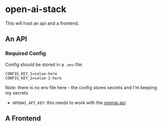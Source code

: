# open-ai-stack
This will host an api and a frontend.

## An API
### Required Config
Config should be stored in a `.env` file:   
```text
CONFIG_KEY_1=value-here
CONFIG_KEY_2=value-2-here
```
Note: there is no env file here - the config stores secrets and I'm keeping my secrets

- `OPENAI_API_KEY`: this needs to work with the [openai api](https://platform.openai.com)
## A Frontend
